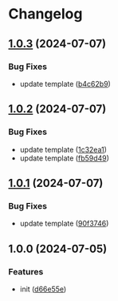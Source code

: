 # Changelog

## [1.0.3](https://github.com/polyrepos/env/compare/v1.0.2...v1.0.3) (2024-07-07)


### Bug Fixes

* update template ([b4c62b9](https://github.com/polyrepos/env/commit/b4c62b9712a8f9f0f499ede9b8bbf959f091a909))

## [1.0.2](https://github.com/polyrepos/env/compare/v1.0.1...v1.0.2) (2024-07-07)


### Bug Fixes

* update template ([1c32ea1](https://github.com/polyrepos/env/commit/1c32ea1df027b01c4105eab97649f0c6a76bddd0))
* update template ([fb59d49](https://github.com/polyrepos/env/commit/fb59d49e0e2d42cf7628da55396b411b21b974d7))

## [1.0.1](https://github.com/polyrepos/env/compare/v1.0.0...v1.0.1) (2024-07-07)


### Bug Fixes

* update template ([90f3746](https://github.com/polyrepos/env/commit/90f3746c1967fd9de624b64f285d40f98aa6a8ce))

## 1.0.0 (2024-07-05)


### Features

* init ([d66e55e](https://github.com/polyrepos/env/commit/d66e55ebf9e28128b52f5e48d58a276bfe9add9f))
